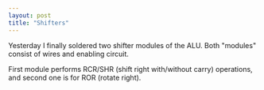 ```yaml
---
layout: post
title: "Shifters"
---
```


Yesterday I finally soldered two shifter modules of the ALU.
Both "modules" consist of wires and enabling circuit.

First module performs RCR/SHR (shift right with/without carry) operations, and second one is for ROR (rotate right).

